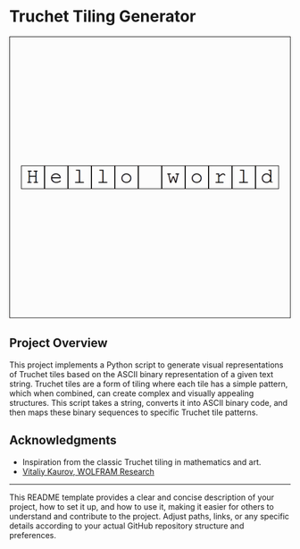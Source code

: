 # Truchet Tiling Generator

![Demo](demo.gif)

## Project Overview
This project implements a Python script to generate visual representations of Truchet tiles based on the ASCII binary representation of a given text string. Truchet tiles are a form of tiling where each tile has a simple pattern, which when combined, can create complex and visually appealing structures. This script takes a string, converts it into ASCII binary code, and then maps these binary sequences to specific Truchet tile patterns.


## Acknowledgments
- Inspiration from the classic Truchet tiling in mathematics and art.
- [Vitaliy Kaurov, WOLFRAM Research](https://community.wolfram.com/groups/-/m/t/3166774)

---

This README template provides a clear and concise description of your project, how to set it up, and how to use it, making it easier for others to understand and contribute to the project. Adjust paths, links, or any specific details according to your actual GitHub repository structure and preferences.